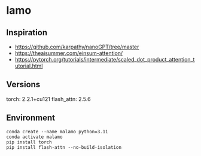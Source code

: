 # lamo

## Inspiration

* https://github.com/karpathy/nanoGPT/tree/master
* https://theaisummer.com/einsum-attention/
* https://pytorch.org/tutorials/intermediate/scaled_dot_product_attention_tutorial.html


## Versions

torch: 2.2.1+cu121
flash_attn: 2.5.6


## Environment

```
conda create --name malamo python=3.11
conda activate malamo
pip install torch
pip install flash-attn --no-build-isolation
```
